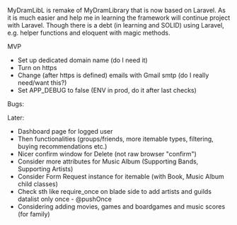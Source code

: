 MyDramLibL is remake of MyDramLibrary that is now based on Laravel.
As it is much easier and help me in learning the framework will continue project with Laravel.
Though there is a debt (in learning and SOLID) using Laravel, e.g. helper functions and eloquent with magic methods.

MVP
- Set up dedicated domain name (do I need it)
- Turn on https
- Change (after https is defined) emails with Gmail smtp (do I really need/want this?)
- Set APP_DEBUG to false (ENV in prod, do it after last checks)

Bugs:

Later:
- Dashboard page for logged user
- Then functionalities (groups/friends, more itemable types, filtering, buying recommendations etc.)
- Nicer confirm window for Delete (not raw browser "confirm")
- Consider more attributes for Music Album (Supporting Bands, Supporting Artists)
- Consider Form Request instance for itemable (with Book, Music Album child classes)
- Check sth like require_once on blade side to add artists and guilds datalist only once - @pushOnce
- Considering adding movies, games and boardgames and music scores (for family)
